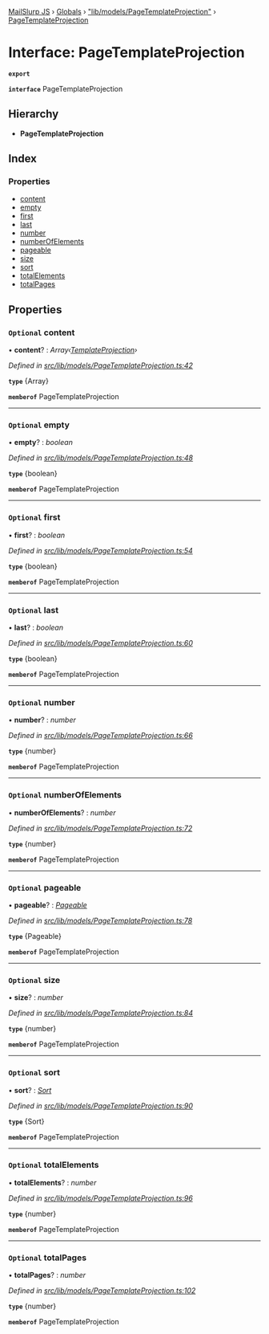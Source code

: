 [MailSlurp JS](../README.md) › [Globals](../globals.md) › ["lib/models/PageTemplateProjection"](../modules/_lib_models_pagetemplateprojection_.md) › [PageTemplateProjection](_lib_models_pagetemplateprojection_.pagetemplateprojection.md)

# Interface: PageTemplateProjection

**`export`** 

**`interface`** PageTemplateProjection

## Hierarchy

* **PageTemplateProjection**

## Index

### Properties

* [content](_lib_models_pagetemplateprojection_.pagetemplateprojection.md#optional-content)
* [empty](_lib_models_pagetemplateprojection_.pagetemplateprojection.md#optional-empty)
* [first](_lib_models_pagetemplateprojection_.pagetemplateprojection.md#optional-first)
* [last](_lib_models_pagetemplateprojection_.pagetemplateprojection.md#optional-last)
* [number](_lib_models_pagetemplateprojection_.pagetemplateprojection.md#optional-number)
* [numberOfElements](_lib_models_pagetemplateprojection_.pagetemplateprojection.md#optional-numberofelements)
* [pageable](_lib_models_pagetemplateprojection_.pagetemplateprojection.md#optional-pageable)
* [size](_lib_models_pagetemplateprojection_.pagetemplateprojection.md#optional-size)
* [sort](_lib_models_pagetemplateprojection_.pagetemplateprojection.md#optional-sort)
* [totalElements](_lib_models_pagetemplateprojection_.pagetemplateprojection.md#optional-totalelements)
* [totalPages](_lib_models_pagetemplateprojection_.pagetemplateprojection.md#optional-totalpages)

## Properties

### `Optional` content

• **content**? : *Array‹[TemplateProjection](_lib_models_templateprojection_.templateprojection.md)›*

*Defined in [src/lib/models/PageTemplateProjection.ts:42](https://github.com/mailslurp/mailslurp-client-ts-js/blob/fc9510a/src/lib/models/PageTemplateProjection.ts#L42)*

**`type`** {Array<TemplateProjection>}

**`memberof`** PageTemplateProjection

___

### `Optional` empty

• **empty**? : *boolean*

*Defined in [src/lib/models/PageTemplateProjection.ts:48](https://github.com/mailslurp/mailslurp-client-ts-js/blob/fc9510a/src/lib/models/PageTemplateProjection.ts#L48)*

**`type`** {boolean}

**`memberof`** PageTemplateProjection

___

### `Optional` first

• **first**? : *boolean*

*Defined in [src/lib/models/PageTemplateProjection.ts:54](https://github.com/mailslurp/mailslurp-client-ts-js/blob/fc9510a/src/lib/models/PageTemplateProjection.ts#L54)*

**`type`** {boolean}

**`memberof`** PageTemplateProjection

___

### `Optional` last

• **last**? : *boolean*

*Defined in [src/lib/models/PageTemplateProjection.ts:60](https://github.com/mailslurp/mailslurp-client-ts-js/blob/fc9510a/src/lib/models/PageTemplateProjection.ts#L60)*

**`type`** {boolean}

**`memberof`** PageTemplateProjection

___

### `Optional` number

• **number**? : *number*

*Defined in [src/lib/models/PageTemplateProjection.ts:66](https://github.com/mailslurp/mailslurp-client-ts-js/blob/fc9510a/src/lib/models/PageTemplateProjection.ts#L66)*

**`type`** {number}

**`memberof`** PageTemplateProjection

___

### `Optional` numberOfElements

• **numberOfElements**? : *number*

*Defined in [src/lib/models/PageTemplateProjection.ts:72](https://github.com/mailslurp/mailslurp-client-ts-js/blob/fc9510a/src/lib/models/PageTemplateProjection.ts#L72)*

**`type`** {number}

**`memberof`** PageTemplateProjection

___

### `Optional` pageable

• **pageable**? : *[Pageable](_lib_models_pageable_.pageable.md)*

*Defined in [src/lib/models/PageTemplateProjection.ts:78](https://github.com/mailslurp/mailslurp-client-ts-js/blob/fc9510a/src/lib/models/PageTemplateProjection.ts#L78)*

**`type`** {Pageable}

**`memberof`** PageTemplateProjection

___

### `Optional` size

• **size**? : *number*

*Defined in [src/lib/models/PageTemplateProjection.ts:84](https://github.com/mailslurp/mailslurp-client-ts-js/blob/fc9510a/src/lib/models/PageTemplateProjection.ts#L84)*

**`type`** {number}

**`memberof`** PageTemplateProjection

___

### `Optional` sort

• **sort**? : *[Sort](_lib_models_sort_.sort.md)*

*Defined in [src/lib/models/PageTemplateProjection.ts:90](https://github.com/mailslurp/mailslurp-client-ts-js/blob/fc9510a/src/lib/models/PageTemplateProjection.ts#L90)*

**`type`** {Sort}

**`memberof`** PageTemplateProjection

___

### `Optional` totalElements

• **totalElements**? : *number*

*Defined in [src/lib/models/PageTemplateProjection.ts:96](https://github.com/mailslurp/mailslurp-client-ts-js/blob/fc9510a/src/lib/models/PageTemplateProjection.ts#L96)*

**`type`** {number}

**`memberof`** PageTemplateProjection

___

### `Optional` totalPages

• **totalPages**? : *number*

*Defined in [src/lib/models/PageTemplateProjection.ts:102](https://github.com/mailslurp/mailslurp-client-ts-js/blob/fc9510a/src/lib/models/PageTemplateProjection.ts#L102)*

**`type`** {number}

**`memberof`** PageTemplateProjection
